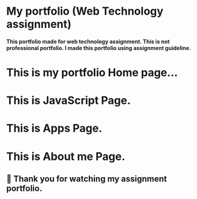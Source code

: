 # My  portfolio (Web Technology assignment)
#### This portfolio made for web technology assignment. This is not professional portfolio. I made this portfolio using assignment guideline.

# This is my portfolio Home page...

#  This is JavaScript Page.

#  This is Apps Page.

# This is About me Page.

## 🤝 Thank you for watching my assignment portfolio.
